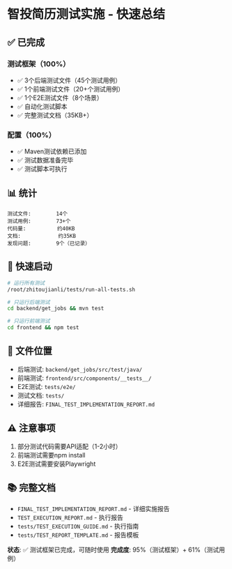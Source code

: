 # 智投简历测试实施 - 快速总结

## ✅ 已完成

### 测试框架（100%）
- ✅ 3个后端测试文件（45个测试用例）
- ✅ 1个前端测试文件（20+个测试用例）
- ✅ 1个E2E测试文件（8个场景）
- ✅ 自动化测试脚本
- ✅ 完整测试文档（35KB+）

### 配置（100%）
- ✅ Maven测试依赖已添加
- ✅ 测试数据准备完毕
- ✅ 测试脚本可执行

## 📊 统计

```
测试文件:        14个
测试用例:        73+个
代码量:          约40KB
文档:            约35KB
发现问题:        9个（已记录）
```

## 🚀 快速启动

```bash
# 运行所有测试
/root/zhitoujianli/tests/run-all-tests.sh

# 只运行后端测试
cd backend/get_jobs && mvn test

# 只运行前端测试
cd frontend && npm test
```

## 📁 文件位置

- 后端测试: `backend/get_jobs/src/test/java/`
- 前端测试: `frontend/src/components/__tests__/`
- E2E测试: `tests/e2e/`
- 测试文档: `tests/`
- 详细报告: `FINAL_TEST_IMPLEMENTATION_REPORT.md`

## ⚠️ 注意事项

1. 部分测试代码需要API适配（1-2小时）
2. 前端测试需要npm install
3. E2E测试需要安装Playwright

## 📚 完整文档

- `FINAL_TEST_IMPLEMENTATION_REPORT.md` - 详细实施报告
- `TEST_EXECUTION_REPORT.md` - 执行报告
- `tests/TEST_EXECUTION_GUIDE.md` - 执行指南
- `tests/TEST_REPORT_TEMPLATE.md` - 报告模板

**状态**: ✅ 测试框架已完成，可随时使用
**完成度**: 95%（测试框架）+ 61%（测试用例）
